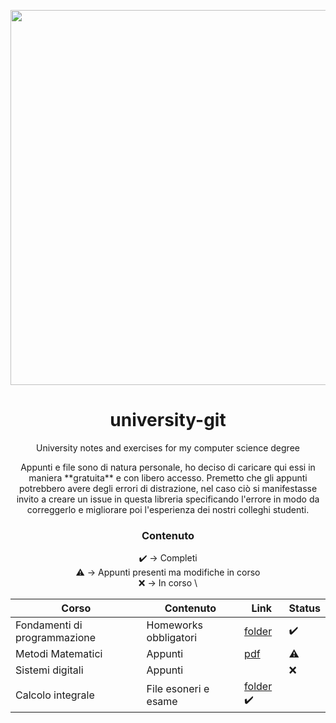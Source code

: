 <p align="center">
   <img src="https://user-images.githubusercontent.com/40722616/173250237-1430a661-74e5-4843-a584-a4af1ce7d763.png"
    style="width:15vh">

</p>

<h1 align="center">university-git</h1>
<p align="center">University notes and exercises for my computer science degree</p>

<p align="center">Appunti e file sono di natura personale, ho deciso di caricare qui essi in maniera **gratuita** e con libero accesso. Premetto che gli appunti potrebbero avere degli errori di distrazione, nel caso ciò si manifestasse invito a creare un issue in questa libreria specificando l'errore in modo da correggerlo e migliorare poi l'esperienza dei nostri colleghi studenti.</p>

<h3 align="center">Contenuto</h3>
<div align="center">

:heavy_check_mark: → Completi \
:warning: → Appunti presenti ma modifiche in corso \
:x: → In corso \

Corso | Contenuto | Link | Status
--- | --- | --- | ---
Fondamenti di programmazione | Homeworks obbligatori | [folder](/fondamenti-di-programmazione) | :heavy_check_mark:
Metodi Matematici | Appunti | [pdf](/metodi-matematici/appunti.pdf) | :warning:
Sistemi digitali | Appunti | | :x:
Calcolo integrale | File esoneri e esame | [folder](/calcolo-integrale) :heavy_check_mark:

</div>
